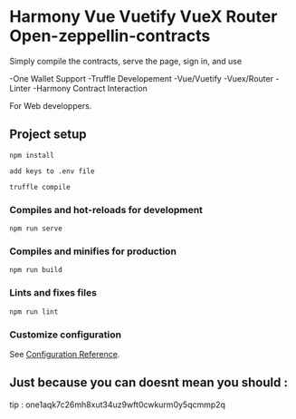 # Harmony Vue Vuetify VueX Router Open-zeppellin-contracts

Simply compile the contracts, serve the page, sign in, and use

-One Wallet Support
-Truffle Developement
-Vue/Vuetify
-Vuex/Router
-Linter
-Harmony Contract Interaction

For Web developpers.

## Project setup
```
npm install
```
```
add keys to .env file
```
```
truffle compile
```

### Compiles and hot-reloads for development
```
npm run serve
```

### Compiles and minifies for production
```
npm run build
```

### Lints and fixes files
```
npm run lint
```

### Customize configuration
See [Configuration Reference](https://cli.vuejs.org/config/).


## Just because you can doesnt mean you should : 

tip : one1aqk7c26mh8xut34uz9wft0cwkurm0y5qcmmp2q
